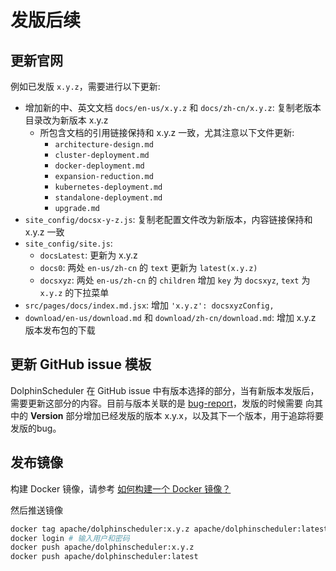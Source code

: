 # 发版后续

## 更新官网

例如已发版 `x.y.z`，需要进行以下更新:

 - 增加新的中、英文文档 `docs/en-us/x.y.z` 和 `docs/zh-cn/x.y.z`: 复制老版本目录改为新版本 x.y.z
   - 所包含文档的引用链接保持和 x.y.z 一致，尤其注意以下文件更新:
     - `architecture-design.md`
     - `cluster-deployment.md`
     - `docker-deployment.md`
     - `expansion-reduction.md`
     - `kubernetes-deployment.md`
     - `standalone-deployment.md`
     - `upgrade.md`
 - `site_config/docsx-y-z.js`: 复制老配置文件改为新版本，内容链接保持和 x.y.z 一致
 - `site_config/site.js`:
   - `docsLatest`: 更新为 x.y.z
   - `docs0`: 两处 `en-us/zh-cn` 的 `text` 更新为 `latest(x.y.z)`
   - `docsxyz`: 两处 `en-us/zh-cn` 的 `children` 增加 `key` 为 `docsxyz`, `text` 为 `x.y.z` 的下拉菜单
 - `src/pages/docs/index.md.jsx`: 增加 `'x.y.z': docsxyzConfig,`
 - `download/en-us/download.md` 和 `download/zh-cn/download.md`: 增加 x.y.z 版本发布包的下载

## 更新 GitHub issue 模板

DolphinScheduler 在 GitHub issue 中有版本选择的部分，当有新版本发版后，需要更新这部分的内容。目前与版本关联的是
[bug-report](https://github.com/apache/dolphinscheduler/blob/dev/.github/ISSUE_TEMPLATE/bug-report.yml)，发版的时候需要
向其中的 **Version** 部分增加已经发版的版本 x.y.x，以及其下一个版本，用于追踪将要发版的bug。

## 发布镜像

构建 Docker 镜像，请参考 [如何构建一个 Docker 镜像？](/zh-cn/docs/latest/user_doc/guide/installation/docker.html)

然后推送镜像

```bash
docker tag apache/dolphinscheduler:x.y.z apache/dolphinscheduler:latest
docker login # 输入用户和密码
docker push apache/dolphinscheduler:x.y.z
docker push apache/dolphinscheduler:latest
```
